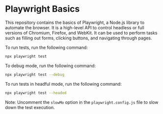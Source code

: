 # Playwright Basics

This repository contains the basics of Playwright, a Node.js library to automate the browser. It is a high-level API to control headless or full versions of Chromium, Firefox, and WebKit. It can be used to perform tasks such as filling out forms, clicking buttons, and navigating through pages.

To run tests, run the following command:

```bash
npx playwright test
```

To debug mode, run the following command:

```bash
npx playwright test --debug
```

To run tests in headful mode, run the following command:

```bash
npx playwright test --headed
```

Note: Uncomment the `slowMo` option in the `playwright.config.js` file to slow down the test execution.
